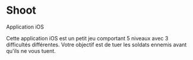 # Shoot

Application iOS

Cette application iOS est un petit jeu comportant 5 niveaux avec 3 difficultés différentes. Votre objectif est de tuer les soldats ennemis avant qu'ils ne vous tuent.